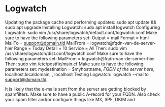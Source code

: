 # Logwatch

Updating the package cache and performing updates: sudo apt update && sudo apt upgrade Installing Logwatch: sudo apt install logwatch Configuring Logwatch: sudo vim /usr/share/logwatch/default.conf/logwatch.conf Make sure to have the following parameters set: Output = mail Format = html MailTo = support@domain.tld MailFrom = logwatch@fqdn-van-de-server-hier Range = Today Detail = 10 Service = All Then: sudo vim /usr/share/logwatch/dist.conf/logwatch.conf Make sure to have the following parameters set: MailFrom = logwatch@fqdn-van-de-server-hier Then: sudo vim /etc/postfix/main.cf Make sure to have the following parameters set: mydestination = $myhostname, _FQDN of the server here_, localhost.localdomain, , localhost Testing Logwatch: logwatch --mailto support@domain.tld

It is likely that the e-mails sent from the server are getting blocked by spamfilters. Make sure to have a public A-record for your FQDN. Also check your spam filter and/or configure things like MX, SPF, DKIM and

